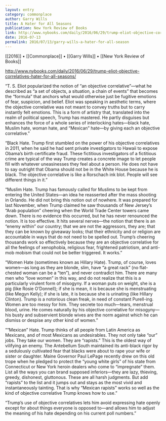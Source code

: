```yaml
---
layout: entry
category: commonplace
author: Garry Wills
title: A Hater for All Seasons
publication: New York Review of Books
link: http://www.nybooks.com/daily/2016/06/29/trump-eliot-objective-correlatives-hater-for-all-seasons/
date: 2016-07-13
permalink: 2016/07/13/garry-wills-a-hater-for-all-season
---
```


[[2016]] • [[Commonplace]] • [[Garry Wills]] • [[New York Review of Books]]

http://www.nybooks.com/daily/2016/06/29/trump-eliot-objective-correlatives-hater-for-all-seasons/

“T. S. Eliot popularized the notion of “an objective correlative”—what he described as “a set of objects, a situation, a chain of events” that becomes the “formula” that anchors what would otherwise just be fugitive emotions of fear, suspicion, and belief. Eliot was speaking in aesthetic terms, where the objective correlative was not meant to convey truths but to carry instantly felt emotions. This is a form of artistry that, translated into the realm of political speech, Trump has mastered. He partly disguises but enhances the force of a whole series of interlocking hates—black hate, Muslim hate, woman hate, and “Mexican” hate—by giving each an objective correlative.”

“Black Hate. Trump first stumbled on the power of his objective correlatives in 2011, when he said he had sent private investigators to Hawaii to expose Obama’s birth certificate fraud. These fictitious investigators of a fictitious crime are typical of the way Trump creates a concrete image to let people fill with whatever uneasinesses they feel about a person. He does not have to say outright that Obama should not be in the White House because he is black. The objective correlative is like a Rorschach ink blot. People will see different things in it.”

“Muslim Hate. Trump has famously called for Muslims to be kept from entering the United States—an idea he reasserted after the mass shooting in Orlando. He did not bring this notion out of nowhere. It was prepared for last November, when Trump claimed he saw thousands of New Jersey’s “Arab population” cheering when the World Trade Center towers came down. There is no evidence this occurred, but he has never renounced the notion. It is too effective. It hits several nerves—the notion that there is an “enemy within” our country; that we are not the aggressors, they are; that they can be known by giveaway looks; that their ethnicity and or religion are accountable in ways that do not need to be spelled out. Trump’s cheering thousands work so effectively because they are an objective correlative for all the feelings of xenophobia, religious fear, frightened patriotism, and anti-mob mobism that could not be better triggered. It works.”

“Women Hate (sometimes known as Hillary Hate). Trump, of course, loves women—as long as they are blonde, slim, have “a great rack” (no flat-chested woman can be a “ten”), and never contradict him. There are many men who “love women” in this way, and do not realize that this is a particularly virulent form of misogyny. If a woman puts on weight, she is a pig (like Rosie O’Donnell); if she is mean, it is because she is menstruating (like Megyn Kelly); if she is late, it is because she is urinating (like Hillary Clinton). Trump is a notorious clean freak, in need of constant Purell-ing. Women are too messy for him. They secrete too much—tears, menstrual blood, urine. He comes naturally by his objective correlative for misogyny—his busty and subservient blonde wives are the norm against which he can dismiss or despise any other kind of women.”

““Mexican” Hate. Trump thinks of all people from Latin America as Mexicans, and of most Mexicans as undesirables. They not only take “our” jobs. They take our women. They are “rapists.” This is the oldest way of vilifying an enemy. The Antebellum South maintained its anti-black rigor by a sedulously cultivated fear that blacks were about to rape your wife or sister or daughter. Maine Governor Paul LePage recently drew on this old trope when he pledged to protect the “young white girls” of his state from Connecticut or New York heroin dealers who come to “impregnate” them. List all the ways you can brand supposed inferiors—they are lazy, thieving, greedy, dishonest, gluttonous. These are all harsh judgments. But add “rapists” to the list and it jumps out and stays as the most vivid and instantaneously tainting. That is why “Mexican rapists” works so well as the kind of objective correlative Trump knows how to use.”

“Trump’s use of objective correlatives lets him avoid expressing hate openly except for about things everyone is opposed to—and allows him to adjust the meaning of his hate depending on his current poll numbers.”


